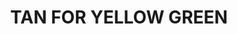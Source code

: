 ---
title: "TAN FOR YELLOW GREEN"
price: 0 
desc: "Bez opisa"
img_path: "/assets/img/A.MIG-1507.jpg"
brand: AMMO
available: true
special_offer: false
new: false
soon: false
cat: "Weathering"
subcat: ""
subsubcat: "wet-filteri"
---